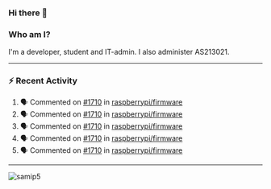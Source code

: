 ### Hi there 👋

### Who am I?
I'm a developer, student and IT-admin. I also administer AS213021.

---
### :zap: Recent Activity
<!--START_SECTION:activity-->
1. 🗣 Commented on [#1710](https://github.com/raspberrypi/firmware/issues/1710) in [raspberrypi/firmware](https://github.com/raspberrypi/firmware)
2. 🗣 Commented on [#1710](https://github.com/raspberrypi/firmware/issues/1710) in [raspberrypi/firmware](https://github.com/raspberrypi/firmware)
3. 🗣 Commented on [#1710](https://github.com/raspberrypi/firmware/issues/1710) in [raspberrypi/firmware](https://github.com/raspberrypi/firmware)
4. 🗣 Commented on [#1710](https://github.com/raspberrypi/firmware/issues/1710) in [raspberrypi/firmware](https://github.com/raspberrypi/firmware)
5. 🗣 Commented on [#1710](https://github.com/raspberrypi/firmware/issues/1710) in [raspberrypi/firmware](https://github.com/raspberrypi/firmware)
<!--END_SECTION:activity-->
---

<img align="center" src="https://github-readme-stats.vercel.app/api?username=samip5&show_icons=true" alt="samip5" />
